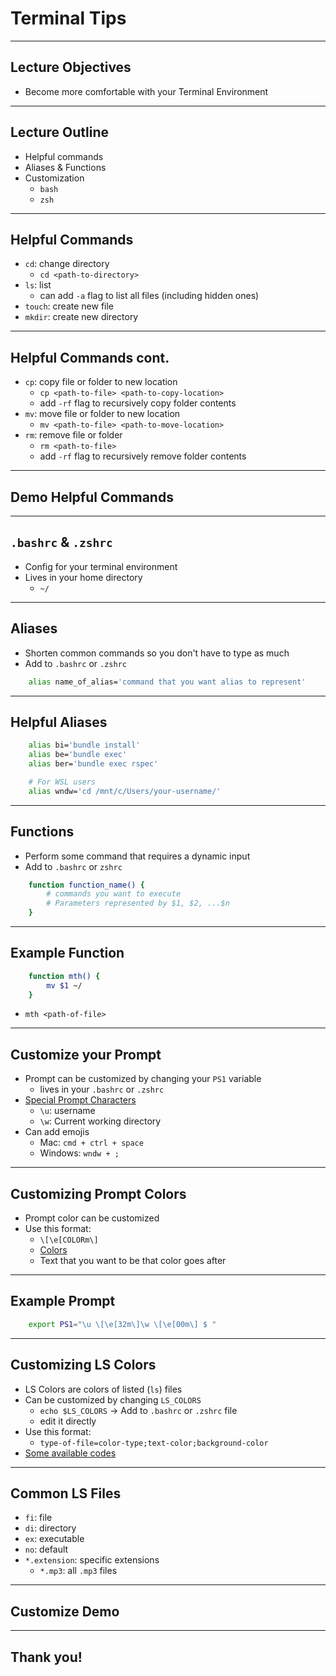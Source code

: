 # Terminal Tips

---

## Lecture Objectives

* Become more comfortable with your Terminal Environment

---

## Lecture Outline

* Helpful commands
* Aliases & Functions
* Customization
  - `bash`
  - `zsh`

---

## Helpful Commands

* `cd`: change directory
  - `cd <path-to-directory>`
* `ls`: list
  - can add `-a` flag to list all files (including hidden ones)
* `touch`: create new file
* `mkdir`: create new directory

---

## Helpful Commands cont.

* `cp`: copy file or folder to new location
  - `cp <path-to-file> <path-to-copy-location>`
  - add `-rf` flag to recursively copy folder contents
* `mv`: move file or folder to new location
  - `mv <path-to-file> <path-to-move-location>`
* `rm`: remove file or folder
  - `rm <path-to-file>`
  - add `-rf` flag to recursively remove folder contents

---

## Demo Helpful Commands

---

## `.bashrc` & `.zshrc`

* Config for your terminal environment
* Lives in your home directory
  - `~/`

---

## Aliases

* Shorten common commands so you don't have to type as much
* Add to `.bashrc` or `.zshrc`

```sh
    alias name_of_alias='command that you want alias to represent'
```

---

## Helpful Aliases

```sh
    alias bi='bundle install'
    alias be='bundle exec'
    alias ber='bundle exec rspec'

    # For WSL users
    alias wndw='cd /mnt/c/Users/your-username/'
```

---

## Functions

* Perform some command that requires a dynamic input
* Add to `.bashrc` or `zshrc`

```sh
    function function_name() { 
        # commands you want to execute
        # Parameters represented by $1, $2, ...$n
    }
```

---

## Example Function

```sh
    function mth() {
        mv $1 ~/
    }
```

* `mth <path-of-file>`

---

## Customize your Prompt

* Prompt can be customized by changing your `PS1` variable
  - lives in your `.bashrc` or `.zshrc`
* [Special Prompt Characters](https://ss64.com/bash/syntax-prompt.html)
  - `\u`: username
  - `\w`: Current working directory
* Can add emojis
  - Mac: `cmd + ctrl + space`
  - Windows: `wndw + ;`

---

## Customizing Prompt Colors

* Prompt color can be customized
* Use this format:
  - `\[\e[COLORm\]`
  - [Colors](https://ss64.com/bash/syntax-prompt.html)
  - Text that you want to be that color goes after

---

## Example Prompt

```sh
    export PS1="\u \[\e[32m\]\w \[\e[00m\] $ "
```

---

## Customizing LS Colors

* LS Colors are colors of listed (`ls`) files 
* Can be customized by changing `LS_COLORS`
  - `echo $LS_COLORS` -> Add to `.bashrc` or `.zshrc` file
  - edit it directly
* Use this format:
  - `type-of-file=color-type;text-color;background-color`
* [Some available codes](https://linuxhint.com/ls_colors_bash/)

---

## Common LS Files

* `fi`: file
* `di`: directory
* `ex`: executable
* `no`: default
* `*.extension`: specific extensions
  - `*.mp3`: all `.mp3` files

---

## Customize Demo

---

## Thank you!
